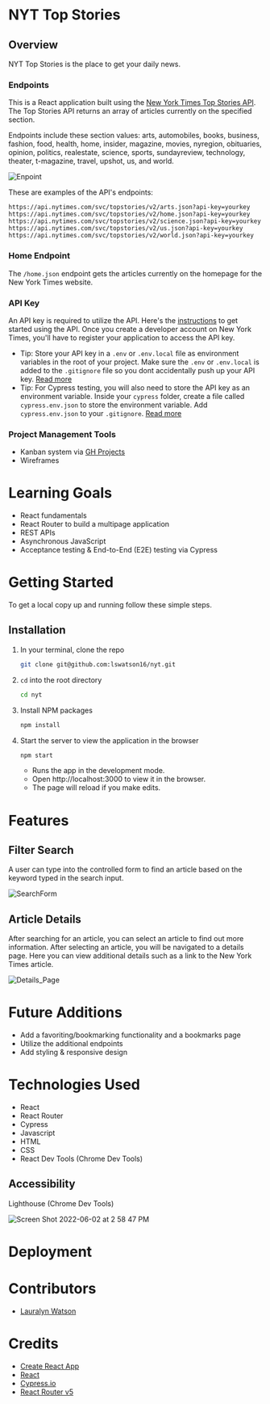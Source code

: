 # NYT Top Stories

## Overview

NYT Top Stories is the place to get your daily news. 

### Endpoints
This is a React application built using the [New York Times Top Stories API](https://developer.nytimes.com/docs/top-stories-product/1/overview). The Top Stories API returns an array of articles currently on the specified section.

Endpoints include these section values: arts, automobiles, books, business, fashion, food, health, home, insider, magazine, movies, nyregion, obituaries, opinion, politics, realestate, science, sports, sundayreview, technology, theater, t-magazine, travel, upshot, us, and world.

![Enpoint](https://user-images.githubusercontent.com/93230374/171770276-3e28a581-9341-4066-9229-feb13044b1f3.png)

These are examples of the API's endpoints:

```
https://api.nytimes.com/svc/topstories/v2/arts.json?api-key=yourkey
https://api.nytimes.com/svc/topstories/v2/home.json?api-key=yourkey
https://api.nytimes.com/svc/topstories/v2/science.json?api-key=yourkey
https://api.nytimes.com/svc/topstories/v2/us.json?api-key=yourkey
https://api.nytimes.com/svc/topstories/v2/world.json?api-key=yourkey
```

### Home Endpoint
The `/home.json` endpoint gets the articles currently on the homepage for the New York Times website. 

### API Key
An API key is required to utilize the API. Here's the [instructions](https://developer.nytimes.com/get-started) to get started using the API. Once you create a developer account on New York Times, you'll have to register your application to access the API key.
- Tip: Store your API key in a `.env` or `.env.local` file as environment variables in the root of your project. Make sure the `.env` or `.env.local` is added to the `.gitignore` file so you dont accidentally push up your API key. [Read more](https://create-react-app.dev/docs/adding-custom-environment-variables/#adding-development-environment-variables-in-env)
- Tip: For Cypress testing, you will also need to store the API key as an environment variable. Inside your `cypress` folder, create a file called `cypress.env.json` to store the environment variable. Add `cypress.env.json` to your `.gitignore`. [Read more](https://docs.cypress.io/guides/guides/environment-variables#Option-2-cypress-env-json)

### Project Management Tools
- Kanban system via [GH Projects](https://github.com/lswatson16/nyt/projects/2)
- Wireframes

# Learning Goals
- React fundamentals
- React Router to build a multipage application
- REST APIs
- Asynchronous JavaScript
- Acceptance testing & End-to-End (E2E) testing via Cypress

# Getting Started
To get a local copy up and running follow these simple steps.

## Installation

1. In your terminal, clone the repo
   ```sh
   git clone git@github.com:lswatson16/nyt.git
   ```
2. `cd` into the root directory
    ```sh
   cd nyt
   ```
3. Install NPM packages
   ```sh
   npm install
   ```
4. Start the server to view the application in the browser
   ```sh
   npm start
   ``` 
   - Runs the app in the development mode.
   - Open http://localhost:3000 to view it in the browser.
   - The page will reload if you make edits.

# Features

## Filter Search

A user can type into the controlled form to find an article based on the keyword typed in the search input.

![SearchForm](https://media.giphy.com/media/1yvl9jL9uDEog9N9sA/giphy.gif)

## Article Details

After searching for an article, you can select an article to find out more information. After selecting an article, you will be navigated to a details page. Here you can view additional details such as a link to the New York Times article.

![Details_Page](https://media.giphy.com/media/oiEDfhNsccTEsz0dl5/giphy.gif)
# Future Additions

- Add a favoriting/bookmarking functionality and a bookmarks page
- Utilize the additional endpoints 
- Add styling & responsive design

# Technologies Used 
- React
- React Router
- Cypress
- Javascript
- HTML
- CSS
- React Dev Tools (Chrome Dev Tools)

## Accessibility
Lighthouse (Chrome Dev Tools)

![Screen Shot 2022-06-02 at 2 58 47 PM](https://user-images.githubusercontent.com/93230374/171768104-30201898-8261-4824-9478-d3444ad744b0.png)

# Deployment
<!-- Skip installation by using this deployment link to view the application: [NYT]()

- No installlation is needed  with the provided deploy link.
- The application was deployed using [Heroku](https://www.heroku.com/). -->

# Contributors
- [Lauralyn Watson](https://github.com/lswatson16)

# Credits
<!-- - [Heroku](https://www.heroku.com/) -->
- [Create React App](https://create-react-app.dev/)
- [React](https://reactjs.org/)
- [Cypress.io](https://docs.cypress.io/guides/overview/why-cypress)
- [React Router v5](https://v5.reactrouter.com/web/guides/quick-start)
